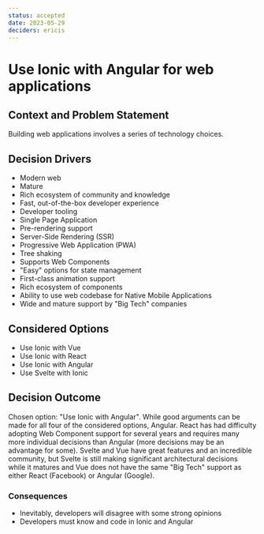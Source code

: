 ```yaml
---
status: accepted
date: 2023-05-29
deciders: ericis
---
```


# Use Ionic with Angular for web applications

## Context and Problem Statement

Building web applications involves a series of technology choices.

## Decision Drivers

-   Modern web
-   Mature
-   Rich ecosystem of community and knowledge
-   Fast, out-of-the-box developer experience
-   Developer tooling
-   Single Page Application
-   Pre-rendering support
-   Server-Side Rendering (SSR)
-   Progressive Web Application (PWA)
-   Tree shaking
-   Supports Web Components
-   "Easy" options for state management
-   First-class animation support
-   Rich ecosystem of components
-   Ability to use web codebase for Native Mobile Applications
-   Wide and mature support by "Big Tech" companies

## Considered Options

-   Use Ionic with Vue
-   Use Ionic with React
-   Use Ionic with Angular
-   Use Svelte with Ionic

## Decision Outcome

Chosen option: "Use Ionic with Angular". While good arguments can be made for all four of the considered options, Angular. React has had difficulty adopting Web Component support for several years and requires many more individual decisions than Angular (more decisions may be an advantage for some). Svelte and Vue have great features and an incredible community, but Svelte is still making significant architectural decisions while it matures and Vue does not have the same "Big Tech" support as either React (Facebook) or Angular (Google).

### Consequences

-   Inevitably, developers will disagree with some strong opinions
-   Developers must know and code in Ionic and Angular
